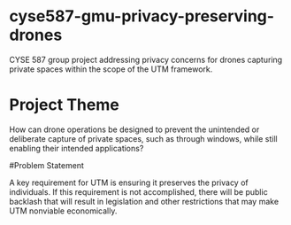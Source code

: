 # cyse587-gmu-privacy-preserving-drones
CYSE 587 group project addressing privacy concerns for drones capturing private spaces within the scope of the UTM framework.

# Project Theme

How can drone operations be designed to prevent the unintended or deliberate capture of private spaces, such as through windows, while still enabling their intended applications?

#Problem Statement

A key requirement for UTM is ensuring it preserves the privacy of individuals. If this requirement is not accomplished, there will be public backlash that will result in legislation and other restrictions that may make UTM nonviable economically.
